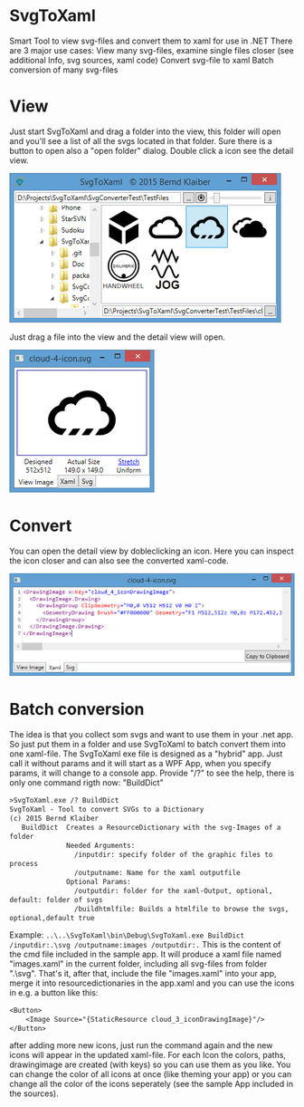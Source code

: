 # SvgToXaml
Smart Tool to view svg-files and convert them to xaml for use in .NET
There are 3 major use cases:
View many svg-files, examine single files closer (see additional Info, svg sources, xaml code)
Convert svg-file to xaml
Batch conversion of many svg-files
# View
Just start SvgToXaml and drag a folder into the view, this folder will open and you'll see a list of all the svgs located in that folder. Sure there is a button to open also a "open folder" dialog. Double click a icon see the detail view.

![Main View](/Doc/MainView.PNG)

Just drag a file into the view and the detail view will open.

![Detail View](/Doc/DetailView.PNG)

# Convert
You can open the detail view by dobleclicking an icon. Here you can inspect the icon closer and can also see the converted xaml-code.

![Detail View Xaml](/Doc/DetailViewXaml.PNG)
# Batch conversion
The idea is that you collect som svgs and want to use them in your .net app. So just put them in a folder and use SvgToXaml to batch convert them into one xaml-file.
The SvgToXaml exe file is designed as a "hybrid" app. Just call it without params and it will start as a WPF App, when you specify params, it will change to a console app. Provide "/?" to see the help, there is only one command rigth now: "BuildDict"
```
>SvgToXaml.exe /? BuildDict
SvgToXaml - Tool to convert SVGs to a Dictionary
(c) 2015 Bernd Klaiber
   BuildDict  Creates a ResourceDictionary with the svg-Images of a folder
              Needed Arguments:
                /inputdir: specify folder of the graphic files to process
                /outputname: Name for the xaml outputfile
              Optional Params:
                /outputdir: folder for the xaml-Output, optional, default: folder of svgs
                /buildhtmlfile: Builds a htmlfile to browse the svgs, optional,default true
```
Example:
`..\..\SvgToXaml\bin\Debug\SvgToXaml.exe BuildDict /inputdir:.\svg /outputname:images /outputdir:.`
This is the content of the cmd file included in the sample app. It will produce a xaml file named "images.xaml" in the current folder, including all svg-files from folder ".\svg".
That's it, after that, include the file "images.xaml" into your app, merge it into resourcedictionaries in the app.xaml and you can use the icons in e.g. a button like this:
```
<Button>
    <Image Source="{StaticResource cloud_3_iconDrawingImage}"/>
</Button>
```
after adding more new icons, just run the command again and the new icons will appear in the updated xaml-file.
For each Icon the colors, paths, drawingimage are created (with keys) so you can use them as you like.
You can change the color of all icons at once (like theming your app) or you can change all the color of the icons seperately (see the sample App included in the sources).
